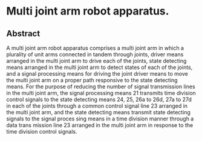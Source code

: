 # Multi joint arm robot apparatus.

## Abstract
A multi joint arm robot apparatus comprises a multi joint arm in which a plurality of unit arms connected in tandem through joints, driver means arranged in the multi joint arm to drive each of the joints, state detecting means arranged in the multi joint arm to detect states of each of the joints, and a signal processing means for driving the joint driver means to move the multi joint arm on a proper path responsive to the state detecting means. For the purpose of reducing the number of signal transmission lines in the multi joint arm, the signal processing means 21 transmits time division control signals to the state detecting means 24, 25, 26a to 26d, 27a to 27d in each of the joints through a common control signal line 23 arranged in the multi joint arm, and the state detecting means transmit state detecting signals to the signal proces sing means in a time division manner through a data trans mission line 23 arranged in the multi joint arm in response to the time division control signals.